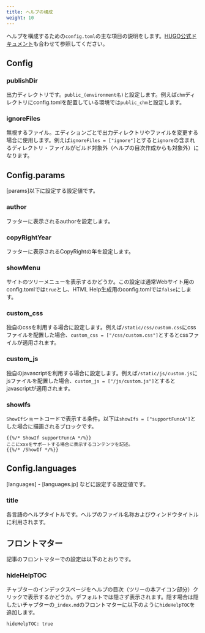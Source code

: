 ```yaml
---
title: ヘルプの構成
weight: 10
---
```


ヘルプを構成するための`config.toml`の主な項目の説明をします。[HUGO公式ドキュメント](https://gohugo.io/getting-started/configuration/)も合わせて参照してください。

## Config

### publishDir

出力ディレクトリです。`public_(environment名)`と設定します。例えば`chm`ディレクトリにconfig.tomlを配置している環境では`public_chm`と設定します。

### ignoreFiles

無視するファイル。エディションごとで出力ディレクトリやファイルを変更する場合に使用します。例えば`ignoreFiles = ["ignore"]`とすると`ignore`の含まれるディレクトリ・ファイルがビルド対象外（ヘルプの目次作成からも対象外）になります。

## Config.params

\[params\]以下に設定する設定値です。

### author

フッターに表示されるauthorを設定します。

### copyRightYear

フッターに表示されるCopyRightの年を設定します。

### showMenu

サイトのツリーメニューを表示するかどうか。この設定は通常Webサイト用のconfig.tomlでは`true`とし、HTML Help生成用のconfig.tomlでは`false`にします。

### custom_css

独自のcssを利用する場合に設定します。例えば`/static/css/custom.css`にcssファイルを配置した場合、`custom_css = ["/css/custom.css"]`とするとcssファイルが適用されます。

### custom_js

独自のjavascriptを利用する場合に設定します。例えば`/static/js/custom.js`にjsファイルを配置した場合、`custom_js = ["/js/custom.js"]`とするとjavascriptが適用されます。

### showIfs

`ShowIf`ショートコードで表示する条件。以下は`showIfs = ["supportFuncA"]`とした場合に描画されるブロックです。

```
{{%/* ShowIf supportFuncA */%}}
ここにxxxをサポートする場合に表示するコンテンツを記述。
{{%/* /ShowIf */%}}
```

## Config.languages

[languages] - [languages.jp] などに設定する設定値です。

### title

各言語のヘルプタイトルです。ヘルプのファイル名称およびウィンドウタイトルに利用されます。

## フロントマター

記事のフロントマターでの設定は以下のとおりです。

### hideHelpTOC

チャプターのインデックスページをヘルプの目次（ツリーの本アイコン部分）クリックで表示するかどうか。デフォルトでは隠さず表示されます。隠す場合は隠したいチャプターの`_index.md`のフロントマターに以下のように`hideHelpTOC`を追加します。

```
hideHelpTOC: true
```